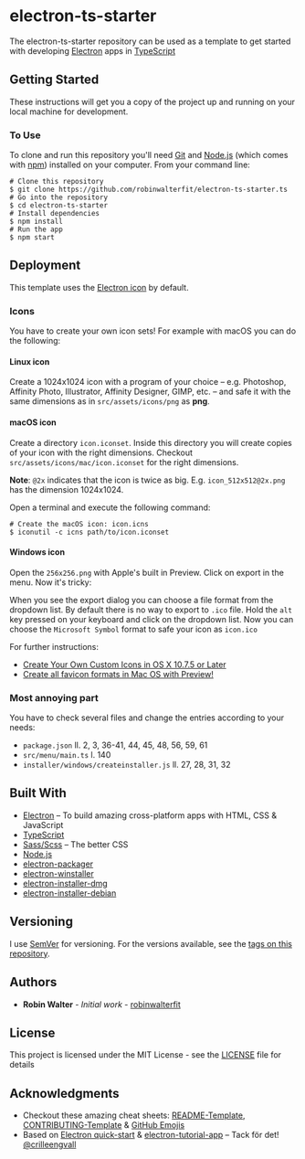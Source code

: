 # electron-ts-starter

The electron-ts-starter repository can be used as a template to get started with developing [Electron](https://electronjs.org/) apps in [TypeScript](https://www.typescriptlang.org/)

## Getting Started

These instructions will get you a copy of the project up and running on your local machine for development.

### To Use

To clone and run this repository you'll need [Git](https://git-scm.com/) and [Node.js](https://nodejs.org/en/download/) (which comes with [npm](http://npmjs.com/)) installed on your computer. From your command line:

```
# Clone this repository
$ git clone https://github.com/robinwalterfit/electron-ts-starter.ts
# Go into the repository
$ cd electron-ts-starter
# Install dependencies
$ npm install
# Run the app
$ npm start
```

## Deployment

This template uses the [Electron icon](https://github.com/electron/electron/blob/master/default_app/icon.png) by default.

### Icons

You have to create your own icon sets! For example with macOS you can do the following:

#### Linux icon

Create a 1024x1024 icon with a program of your choice – e.g. Photoshop, Affinity Photo, Illustrator, Affinity Designer, GIMP, etc. – and safe it with the same dimensions as in `src/assets/icons/png` as **png**.

#### macOS icon

Create a directory `icon.iconset`. Inside this directory you will create copies of your icon with the right dimensions. Checkout `src/assets/icons/mac/icon.iconset` for the right dimensions.

**Note**: `@2x` indicates that the icon is twice as big. E.g. `icon_512x512@2x.png` has the dimension 1024x1024.

Open a terminal and execute the following command:

```
# Create the macOS icon: icon.icns
$ iconutil -c icns path/to/icon.iconset
```

#### Windows icon

Open the `256x256.png` with Apple's built in Preview. Click on export in the menu. Now it's tricky:

When you see the export dialog you can choose a file format from the dropdown list. By default there is no way to export to `.ico` file. Hold the `alt` key pressed on your keyboard and click on the dropdown list. Now you can choose the `Microsoft Symbol` format to safe your icon as `icon.ico`


For further instructions:

* [Create Your Own Custom Icons in OS X 10.7.5 or Later](https://blog.macsales.com/28492-create-your-own-custom-icons-in-10-7-5-or-later)
* [Create all favicon formats in Mac OS with Preview!](https://coderwall.com/p/89p9kw/create-all-favicon-formats-in-mac-os-with-preview)

### Most annoying part

You have to check several files and change the entries according to your needs:

* `package.json` ll. 2, 3, 36-41, 44, 45, 48, 56, 59, 61
* `src/menu/main.ts` l. 140
* `installer/windows/createinstaller.js` ll. 27, 28, 31, 32

## Built With

* [Electron](https://electronjs.org/) – To build amazing cross-platform apps with HTML, CSS & JavaScript
* [TypeScript](https://www.typescriptlang.org/)
* [Sass/Scss](http://sass-lang.com) – The better CSS
* [Node.js](https://nodejs.org/)
* [electron-packager](https://github.com/electron-userland/electron-packager)
* [electron-winstaller](https://github.com/electron/windows-installer)
* [electron-installer-dmg](https://github.com/mongodb-js/electron-installer-dmg)
* [electron-installer-debian](https://github.com/unindented/electron-installer-debian)

## Versioning

I use [SemVer](http://semver.org/) for versioning. For the versions available, see the [tags on this repository](https://github.com/robinwalterfit/electron-ts-starter/tags).

## Authors

* **Robin Walter** - *Initial work* - [robinwalterfit](https://github.com/robinwalterfit)

## License

This project is licensed under the MIT License - see the [LICENSE](LICENSE) file for details

## Acknowledgments

* Checkout these amazing cheat sheets: [README-Template](https://gist.github.com/PurpleBooth/109311bb0361f32d87a2), [CONTRIBUTING-Template](https://gist.github.com/PurpleBooth/b24679402957c63ec426) & [GitHub Emojis](https://gist.github.com/rxaviers/7360908)
* Based on [Electron quick-start](https://github.com/electron/electron-quick-start) & [electron-tutorial-app](https://github.com/crilleengvall/electron-tutorial-app) – Tack för det! [@crilleengvall](https://github.com/crilleengvall/)
